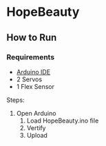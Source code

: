 # HopeBeauty

## How to Run
### Requirements
- [Arduino IDE](https://www.arduino.cc/en/software)
- 2 Servos
- 1 Flex Sensor

Steps:
1. Open Arduino
   1. Load HopeBeauty.ino file
   2. Vertify
   3. Upload
